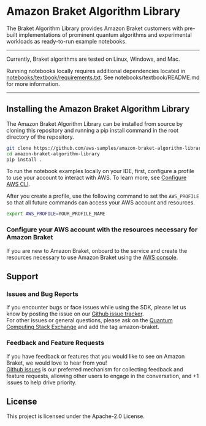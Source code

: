 # Amazon Braket Algorithm Library
The Braket Algorithm Library provides Amazon Braket customers with pre-built implementations of prominent quantum algorithms and experimental workloads as ready-to-run example notebooks.

---
Currently, Braket algorithms are tested on Linux, Windows, and Mac.

Running notebooks locally requires additional dependencies located in [notebooks/textbook/requirements.txt](https://github.com/aws-samples/amazon-braket-algorithm-library/blob/main/notebooks/textbook/requirements.txt). See notebooks/textbook/README.md for more information.

---
## <a name="install">Installing the Amazon Braket Algorithm Library</a>
The Amazon Braket Algorithm Library can be installed from source by cloning this repository and running a pip install command in the root directory of the repository.

```bash
git clone https://github.com/aws-samples/amazon-braket-algorithm-library.git
cd amazon-braket-algorithm-library
pip install .
```

To run the notebook examples locally on your IDE, first, configure a profile to use your account to interact with AWS. To learn more, see [Configure AWS CLI](https://docs.aws.amazon.com/cli/latest/userguide/cli-chap-configure.html).

After you create a profile, use the following command to set the `AWS_PROFILE` so that all future commands can access your AWS account and resources.

```bash
export AWS_PROFILE=YOUR_PROFILE_NAME
```

### Configure your AWS account with the resources necessary for Amazon Braket
If you are new to Amazon Braket, onboard to the service and create the resources necessary to use Amazon Braket using the [AWS console](https://console.aws.amazon.com/braket/home ).


## Support

### Issues and Bug Reports

If you encounter bugs or face issues while using the SDK, please let us know by posting 
the issue on our [Github issue tracker](https://github.com/aws-samples/amazon-braket-algorithm-library/issues).  
For other issues or general questions, please ask on the [Quantum Computing Stack Exchange](https://quantumcomputing.stackexchange.com/questions/ask) and add the tag amazon-braket.

### Feedback and Feature Requests

If you have feedback or features that you would like to see on Amazon Braket, we would love to hear from you!  
[Github issues](https://github.com/aws-samples/amazon-braket-algorithm-library/issues) is our preferred mechanism for collecting feedback and feature requests, allowing other users 
to engage in the conversation, and +1 issues to help drive priority. 


## License
This project is licensed under the Apache-2.0 License.
